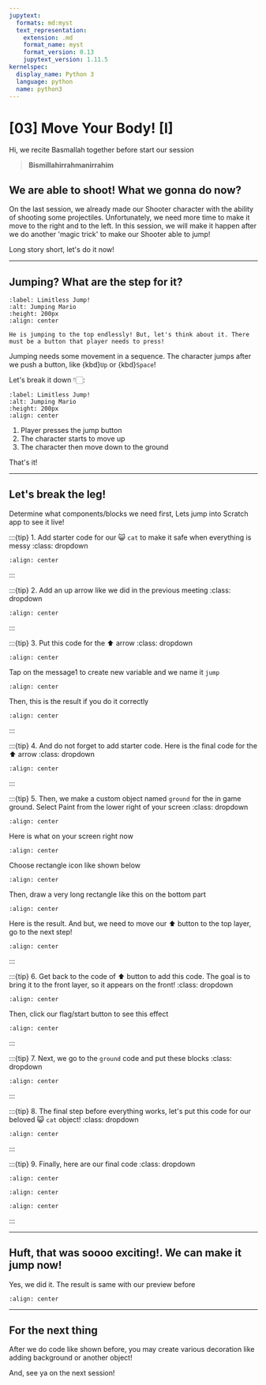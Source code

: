 ```yaml
---
jupytext:
  formats: md:myst
  text_representation:
    extension: .md
    format_name: myst
    format_version: 0.13
    jupytext_version: 1.11.5
kernelspec:
  display_name: Python 3
  language: python
  name: python3
---
```


# [03] Move Your Body! [I]
<!--  -->
Hi, we recite Basmallah together before start our session

> **Bismillahirrahmanirrahim**

## We are able to shoot! What we gonna do now?
<!-- Introduction -->

On the last session, we already made our Shooter character with the ability of shooting some projectiles. Unfortunately, we need more time to make it move to the right and to the left. In this session, we will make it happen after we do another 'magic trick' to make our Shooter able to jump!

Long story short, let's do it now!

---
## Jumping? What are the step for it?
<!-- Connection -->
```{figure} ../_static/images/content/jumping_mario.webp
:label: Limitless Jump!
:alt: Jumping Mario
:height: 200px
:align: center

He is jumping to the top endlessly! But, let's think about it. There must be a button that player needs to press!
```

Jumping needs some movement in a sequence. The character jumps after we push a button, like {kbd}`Up` or {kbd}`Space`!

Let's break it down 👇🏻:
```{figure} ../_static/images/content/breakdown.webp
:label: Limitless Jump!
:alt: Jumping Mario
:height: 200px
:align: center
```

1. Player presses the jump button
1. The character starts to move up
1. The character then move down to the ground

That's it!

---
## Let's break the leg!
<!-- Application -->

Determine what components/blocks we need first, Lets jump into Scratch app to see it live!

:::{tip} 1. Add starter code for our 😺 `cat` to make it safe when everything is messy
:class: dropdown
```{figure} ../_static/images/content/03/starter.png
:align: center
```
:::

:::{tip} 2. Add an up arrow like we did in the previous meeting
:class: dropdown
```{figure} ../_static/images/content/03/add_arrow.png
:align: center
```
:::

:::{tip} 3. Put this code for the ⬆️ arrow
:class: dropdown
```{figure} ../_static/images/content/03/create_variable.png
:align: center
```

Tap on the message1 to create new variable and we name it `jump`

```{figure} ../_static/images/content/03/name_jump.png
:align: center
```

Then, this is the result if you do it correctly
```{figure} ../_static/images/content/03/jump_variable.png
:align: center
```
:::

:::{tip} 4. And do not forget to add starter code. Here is the final code for the ⬆️ arrow
:class: dropdown
```{figure} ../_static/images/content/03/up_arrow_code.png
:align: center
```
:::

:::{tip} 5. Then, we make a custom object named `ground` for the in game ground. Select Paint from the lower right of your screen
:class: dropdown
```{figure} ../_static/images/content/03/select_paint.png
:align: center
```

Here is what on your screen right now
```{figure} ../_static/images/content/03/screen_after_choose_paint.png
:align: center
```

Choose rectangle icon like shown below
```{figure} ../_static/images/content/03/choose_rectangle.png
:align: center
```

Then, draw a very long rectangle like this on the bottom part
```{figure} ../_static/images/content/03/draw_rectangle.png
:align: center
```

Here is the result. And but, we need to move our ⬆️ button to the top layer, go to the next step!
```{figure} ../_static/images/content/03/current_screen_after_ground.png
:align: center
```
:::

:::{tip} 6. Get back to the code of ⬆️ button to add this code. The goal is to bring it to the front layer, so it appears on the front!
:class: dropdown
```{figure} ../_static/images/content/03/go_to_front_layer.png
:align: center
```

Then, click our flag/start button to see this effect
```{figure} ../_static/images/content/03/current_screen_after_move_front.png
:align: center
```
:::

:::{tip} 7. Next, we go to the `ground` code and put these blocks
:class: dropdown
```{figure} ../_static/images/content/03/ground_code.png
:align: center
```
:::

:::{tip} 8. The final step before everything works, let's put this code for our beloved 😺 `cat` object!
:class: dropdown
```{figure} ../_static/images/content/03/cat_code.png
:align: center
```
:::

:::{tip} 9. Finally, here are our final code
:class: dropdown
```{figure} ../_static/images/content/03/final_code_cat.png
:align: center
```
```{figure} ../_static/images/content/03/final_code_ground.png
:align: center
```
```{figure} ../_static/images/content/03/final_code_up.png
:align: center
```
:::

---
## Huft, that was soooo exciting!. We can make it jump now!

Yes, we did it. The result is same with our preview before
```{figure} ../_static/images/content/03/final_result.gif
:align: center
```

---
## For the next thing

After we do code like shown before, you may create various decoration like adding background or another object!

And, see ya on the next session!
